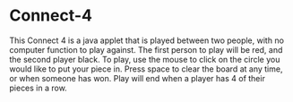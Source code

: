 # Connect-4
This Connect 4 is a java applet that is played between two people, with no computer function to play against.
The first person to play will be red, and the second player black. To play, use the mouse to click on the circle you would like to put your piece in. Press space to clear the board at any time, or when someone has won.
Play will end when a player has 4 of their pieces in a row. 
